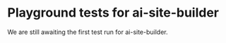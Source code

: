 # Playground tests for ai-site-builder
We are still awaiting the first test run for ai-site-builder.
